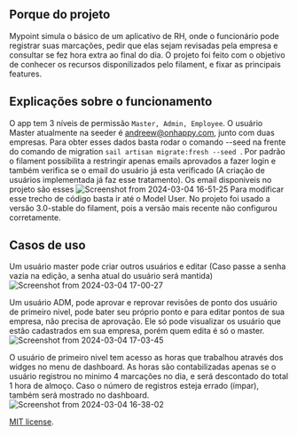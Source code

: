 ## Porque do projeto

Mypoint simula o básico de um aplicativo de RH, onde o funcionário pode registrar suas marcações, pedir que elas sejam revisadas pela empresa e consultar se fez hora extra ao final do dia.
O projeto foi feito com o objetivo de conhecer os recursos disponilizados pelo filament, e fixar as principais features.

## Explicações sobre o funcionamento

O app tem 3 níveis de permissão ``` Master, Admin, Employee ```.
O usuário Master atualmente na seeder é andreew@onhappy.com, junto com duas empresas.
Para obter esses dados basta rodar o comando --seed na frente do comando de migration ```sail artisan migrate:fresh --seed ```.
Por padrão o filament possibilita a restringir apenas emails aprovados a fazer login e também verifica se o email do usuário já esta verificado (A criação de usuários implementada já faz esse tratamento).
Os email disponiveis no projeto são esses ![Screenshot from 2024-03-04 16-51-25](https://github.com/Andreewkj/mypoint/assets/62602623/e4ff3360-b7e7-4e84-9de4-aa6a308a8e09)
Para modificar esse trecho de código basta ir até o Model User.
No projeto foi usado a versão 3.0-stable do filament, pois a versão mais recente não configurou corretamente.


## Casos de uso
Um usuário master pode criar outros usuários e editar (Caso passe a senha vazia na edição, a senha atual do usuário será mantida)
![Screenshot from 2024-03-04 17-00-27](https://github.com/Andreewkj/mypoint/assets/62602623/265d4462-c4ab-43dc-beaa-52d9e061a05e)

Um usuário ADM, pode aprovar e reprovar revisões de ponto dos usuário de primeiro nivel, pode bater seu próprio ponto e para editar pontos de sua empresa, não precisa de aprovação.
Ele só pode visualizar os usuário que estão cadastrados em sua empresa, porém quem edita é só o master.
![Screenshot from 2024-03-04 17-03-45](https://github.com/Andreewkj/mypoint/assets/62602623/f93539b3-933f-46ca-a554-272c4bd13e9a)

O usuário de primeiro nivel tem acesso as horas que trabalhou através dos widges no menu de dashboard.
As horas são contabilizadas apenas se o usuário registrou no minimo 4 marcações no dia, e será descontado do total 1 hora de almoço.
Caso o número de registros esteja errado (ímpar), também será mostrado no dashboard.
![Screenshot from 2024-03-04 16-38-02](https://github.com/Andreewkj/mypoint/assets/62602623/6e67113c-3b28-4c9e-bae8-a9c9abd1a7d9)


[MIT license](https://opensource.org/licenses/MIT).
